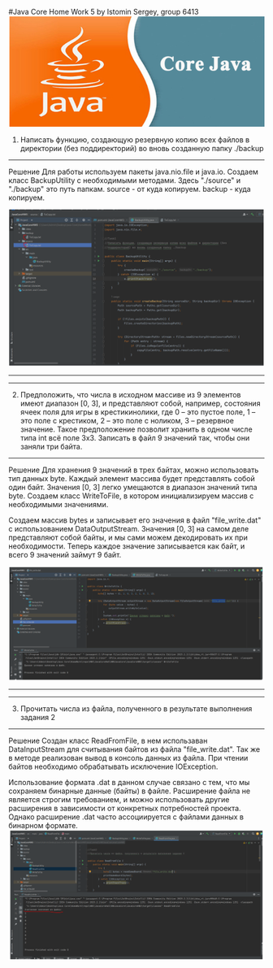 #Java Core Home Work 5 by Istomin Sergey, group 6413
![HW5](https://github.com/Sistomin/JavaCoreHW5/blob/main/Img.PNG)

1. Написать функцию, создающую резервную копию всех файлов в директории (без
поддиректорий) во вновь созданную папку ./backup
____________________________
Решение
Для работы используем пакеты java.nio.file и java.io. 
Создаем класс BackupUtility с необходимыми методами. Здесь "./source" и "./backup" это путь папкам. 
source - от куда копируем. backup - куда копируем.

![Task1](https://github.com/Sistomin/JavaCoreHW5/blob/main/Img1.PNG)
____________________________________
________________________________________
2. Предположить, что числа в исходном массиве из 9 элементов имеют диапазон [0,
3], и представляют собой, например, состояния ячеек поля для игры в крестикинолики, где 0 – это пустое поле, 1 – это поле с крестиком, 2 – это поле с ноликом, 3
– резервное значение. Такое предположение позволит хранить в одном числе типа
int всё поле 3х3. Записать в файл 9 значений так, чтобы они заняли три байта.
____________________________________________________________
Решение
Для хранения 9 значений в трех байтах, можно  использовать тип данных byte. Каждый элемент массива будет представлять собой один байт. Значения [0, 3] легко умещаются в диапазон значений типа byte. 
Создаем класс WriteToFile, в котором инициализируем массив с необходимыми значениями.

Создаем массив bytes и записывает его значения в файл "file_write.dat" с использованием DataOutputStream. 
Значения [0, 3] на самом деле представляют собой байты, и мы сами можем декодировать их при необходимости.
Теперь каждое значение записывается как байт, и всего 9 значений займут 9 байт.

![Task2](https://github.com/Sistomin/JavaCoreHW5/blob/main/Img2.PNG)

_______________________________________
________________________________________
3. Прочитать числа из файла, полученного в результате выполнения задания 2
_______________________________________
Решение
Создан класс ReadFromFile, в нем использаван DataInputStream для считывания байтов из файла "file_write.dat".
Так же в методе реализован вывод в консоль данных из файла. 
При чтении байтов необходимо обрабатывать исключение IOException.

Использование формата .dat в данном случае связано с тем, что мы сохраняем бинарные данные (байты) в файле. 
Расширение файла не является строгим требованием, и можно использовать другие расширения в зависимости от конкретных потребностей проекта. 
Однако расширение .dat часто ассоциируется с файлами данных в бинарном формате.
![Task3](https://github.com/Sistomin/JavaCoreHW5/blob/main/Img3.PNG)

